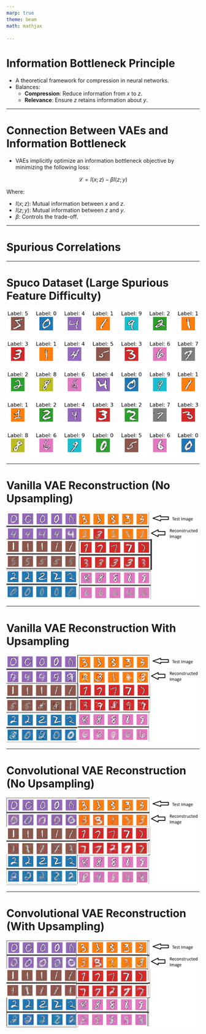 ```yaml
---
marp: true
theme: beam
math: mathjax

---
```


# **Information Bottleneck Principle**

- A theoretical framework for compression in neural networks.
- Balances:
  - **Compression**: Reduce information from $x$ to $z$.
  - **Relevance**: Ensure $z$ retains information about $y$.

---

# **Connection Between VAEs and Information Bottleneck**

- VAEs implicitly optimize an information bottleneck objective by minimizing the following loss:

$$
\mathcal{L} = I(x; z) - \beta I(z; y)
$$

Where:
- $I(x; z)$: Mutual information between $x$ and $z$.
- $I(z; y)$: Mutual information between $z$ and $y$.
- $\beta$: Controls the trade-off.

---

# **Spurious Correlations**

---

# **Spuco Dataset (Large Spurious Feature Difficulty)**

![w:700 center](./../pics/spuco/dataset.png)

---

# **Vanilla VAE Reconstruction (No Upsampling)**

![](./../pics/spuco/no%20upsampling%20slide.png)

---

# **Vanilla VAE Reconstruction With Upsampling**

![](./../pics/spuco/upsampling%20slide.png)

---

# **Convolutional VAE Reconstruction (No Upsampling)**

![](./../pics/spuco/conv%20no%20upsampling%20slide.png)

---

# **Convolutional VAE Reconstruction (With Upsampling)**

![](./../pics/spuco/conv%20upsampling%20slide.png)